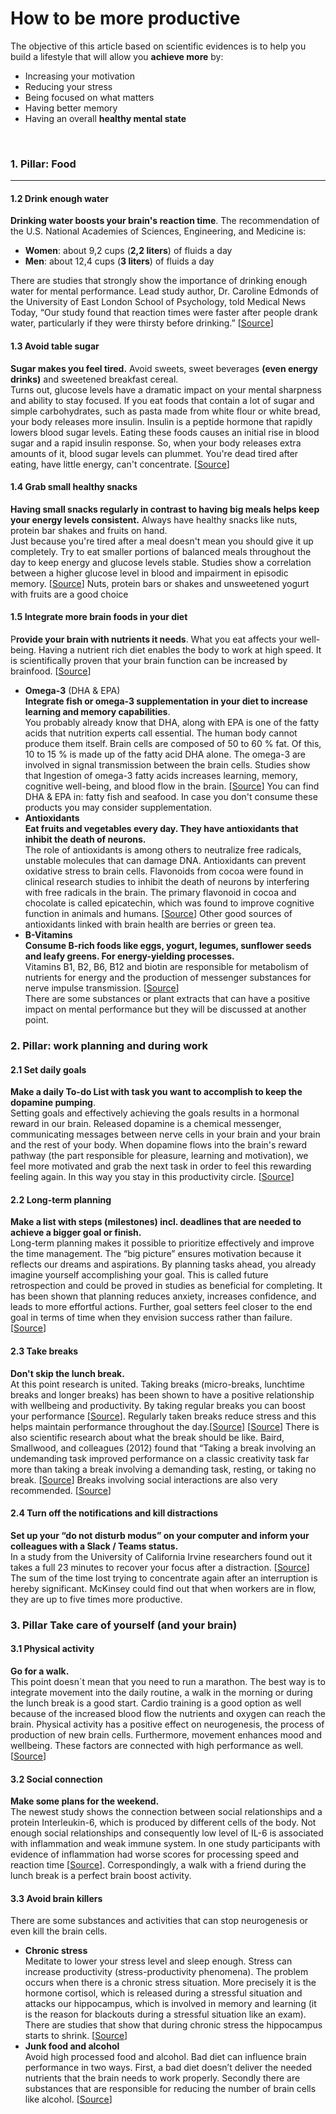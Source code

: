# How to be more productive 

The objective of this article based on scientific evidences is to help you build a lifestyle that will allow you **achieve more** by:
- Increasing your motivation
- Reducing your stress
- Being focused on what matters
- Having better memory 
- Having an overall **healthy mental state**

<br>

### 1.	Pillar: Food
---
#### 1.2 **Drink enough water**
**Drinking water boosts your brain's reaction time**. The recommendation of the U.S. National Academies of Sciences, Engineering, and Medicine is:
- **Women**: about 9,2 cups (**2,2 liters**) of fluids a day
- **Men**: about 12,4 cups (**3 liters**) of fluids a day

There are studies that strongly show the importance of drinking enough water for mental performance. Lead study author, Dr. Caroline Edmonds of the University of East London School of Psychology, told Medical News Today, “Our study found that reaction times were faster after people drank water, particularly if they were thirsty before drinking.” [[Source](https://pubmed.ncbi.nlm.nih.gov/27825957/)] 
#### 1.3 **Avoid table sugar**
**Sugar makes you feel tired.** Avoid sweets, sweet beverages **(even energy drinks)** and sweetened breakfast cereal.  <br>
Turns out, glucose levels have a dramatic impact on your mental sharpness and ability to stay focused. If you eat foods that contain a lot of sugar and simple carbohydrates, such as pasta made from white flour or white bread, your body releases more insulin. Insulin is a peptide hormone that rapidly lowers blood sugar levels. Eating these foods causes an initial rise in blood sugar and a rapid insulin response. So, when your body releases extra amounts of it, blood sugar levels can plummet. You're dead tired after eating, have little energy, can't concentrate. [[Source](https://www.sciencedirect.com/science/article/abs/pii/S0149763418309175)]
#### 1.4 **Grab small healthy snacks**
**Having small snacks regularly in contrast to having big meals helps keep your energy levels consistent.** Always have healthy snacks like nuts, protein bar shakes and fruits on hand. <br>
Just because you're tired after a meal doesn't mean you should give it up completely. Try to eat smaller portions of balanced meals throughout the day to keep energy and glucose levels stable. Studies show a correlation between a higher glucose level in blood and impairment in episodic memory. [[Source](https://diabetesjournals.org/diabetes/article/57/2/440/13132/Increased-Glucose-Levels-Are-Associated-With)]
Nuts, protein bars or shakes and unsweetened yogurt with fruits are a good choice
#### 1.5 **Integrate more brain foods in your diet**
P**rovide your brain with nutrients it needs**. What you eat affects your well-being. Having a nutrient rich diet enables the body to work at high speed. It is scientifically proven that your brain function can be increased by brainfood. [[Source](https://www.ncbi.nlm.nih.gov/pmc/articles/PMC2805706/)]
- **Omega-3** (DHA & EPA) <br>
**Integrate fish or omega-3 supplementation in your diet to increase learning and memory capabilities**. <br>
You probably already know that DHA, along with EPA is one of the fatty acids that nutrition experts call essential. The human body cannot produce them itself. Brain cells are composed of 50 to 60 % fat. Of this, 10 to 15 % is made up of the fatty acid DHA alone. The omega-3 are involved in signal transmission between the brain cells. Studies show that Ingestion of omega-3 fatty acids increases learning, memory, cognitive well-being, and blood flow in the brain. [[Source](https://pubmed.ncbi.nlm.nih.gov/36381743/)]
You can find DHA & EPA in: fatty fish and seafood. In case you don't consume these products you may consider supplementation.
-	**Antioxidants** <br>
**Eat fruits and vegetables every day. They have antioxidants that  inhibit the death of neurons.** <br>
The role of antioxidants is among others to neutralize free radicals, unstable molecules that can damage DNA. Antioxidants can prevent oxidative stress to brain cells. Flavonoids from cocoa were found in clinical research studies to inhibit the death of neurons by interfering with free radicals in the brain. The primary flavonoid in cocoa and chocolate is called epicatechin, which was found to improve cognitive function in animals and humans. [[Source](https://www.cuimc.columbia.edu/news/dietary-flavanols-reverse-age-related-memory-decline)]
Other good sources of antioxidants linked with brain health are berries or green tea.
-	**B-Vitamins** <br> 
**Consume B-rich foods like eggs, yogurt, legumes, sunflower seeds and leafy greens. For energy-yielding processes.** <br>
Vitamins B1, B2, B6, B12 and biotin are responsible for metabolism of nutrients for energy and the production of messenger substances for nerve impulse transmission. [[Source](https://www.ncbi.nlm.nih.gov/pmc/articles/PMC4772032/)] <br>
There are some substances or plant extracts that can have a positive impact on mental performance but they will be discussed at another point.
### 2.	Pillar: work planning and during work

#### 2.1 Set daily goals
**Make a daily To-do List with task you want to accomplish to keep the dopamine pumping**. <br>
Setting goals and effectively achieving the goals results in a hormonal reward in our brain. Released dopamine is a chemical messenger, communicating messages between nerve cells in your brain and your brain and the rest of your body. When dopamine flows into the brain's reward pathway (the part responsible for pleasure, learning and motivation), we feel more motivated and grab the next task in order to feel this rewarding feeling again. In this way you stay in this productivity circle. [[Source](http://blog.idonethis.com/the-science-of-motivation-your-brain-on-dopamine/)]
#### 2.2 Long-term planning
**Make a list with steps (milestones) incl. deadlines that are needed to achieve a bigger goal or finish.** <br>
Long-term planning makes it possible to prioritize effectively and improve the time management. The “big picture” ensures motivation because it reflects our dreams and aspirations. By planning tasks ahead, you already imagine yourself accomplishing your goal. This is called future retrospection and could be proved in studies as beneficial for completing. It has been shown that planning reduces anxiety, increases confidence, and leads to more effortful actions. Further, goal setters feel closer to the end goal in terms of time when they envision success rather than failure. [[Source](https://journals.sagepub.com/doi/abs/10.1177/0956797617715510)]
#### 2.3 Take breaks
**Don't skip the lunch break.** <br>
At this point research is united. Taking breaks (micro-breaks, lunchtime breaks and longer breaks) has been shown to have a positive relationship with wellbeing and productivity. By taking regular breaks you can boost your performance [[Source](https://dl.acm.org/doi/abs/10.1145/2858036.2858066)].
Regularly taken breaks reduce stress and this helps maintain performance throughout the day.[[Source](https://journals.humankinetics.com/view/journals/jpah/12/1/article-p109.xml)] [[Source](https://psycnet.apa.org/record/2014-32531-008)]
There is also scientific research about what the break should be like. Baird, Smallwood, and colleagues (2012) found that “Taking a break involving an undemanding task improved performance on a classic creativity task far more than taking a break involving a demanding task, resting, or taking no break. [[Source](https://journals.sagepub.com/doi/abs/10.1177/0956797612446024)] Breaks involving social interactions are also very recommended. [[Source](https://www.semanticscholar.org/paper/Productivity-Through-Coffee-Breaks:-Changing-Social-Waber-Olgu%25C3%25ADn/597093a720b7c70aa6b039850e62f1a43f764a7f)]

#### 2.4 Turn off the notifications and **kill distractions**
**Set up your “do not disturb modus” on your computer and inform your colleagues with a Slack / Teams status.**<br>
In a study from the University of California Irvine researchers found out it takes a full 23 minutes to recover your focus after a distraction. [[Source](https://www.ics.uci.edu/~gmark/chi08-mark.pdf)] The sum of the time lost trying to concentrate again after an interruption is hereby significant. McKinsey could find out that when workers are in flow, they are up to five times more productive.
### 3.	Pillar Take care of yourself (and your brain)

#### 3.1	Physical activity
**Go for a walk.** <br>
This point doesn´t mean that you need to run a marathon. The best way is to integrate movement into the daily routine, a walk in the morning or during the lunch break is a good start. Cardio training is a good option as well because of the increased blood flow the nutrients and oxygen can reach the brain. Physical activity has a positive effect on neurogenesis, the process of production of new brain cells. Furthermore, movement enhances mood and wellbeing. These factors are connected with high performance as well. [[Source](https://www.fastcompany.com/3056872/exercise-makes-you-grow-new-brain-cells-but-only-the-right-kind-of-exercise)]
#### 3.2	Social connection
**Make some plans for the weekend.** <br>
The newest study shows the connection between social relationships and a protein Interleukin-6, which is produced by different cells of the body. Not enough social relationships and consequently low level of IL-6 is associated with inflammation and weak immune system. In one study participants with evidence of inflammation had worse scores for processing speed and reaction time [[Source](https://www.sciencedirect.com/science/article/pii/S266635462100212X)]. Correspondingly, a walk with a friend during the lunch break is a perfect brain boost activity. 
#### 3.3	Avoid brain killers
There are some substances and activities that can stop neurogenesis or even kill the brain cells. 
- **Chronic stress** <br>
Meditate to lower your stress level and sleep enough.
Stress can increase productivity (stress-productivity phenomena). The problem occurs when there is a chronic stress situation. More precisely it is the hormone cortisol, which is released during a stressful situation and attacks our hippocampus, which is involved in memory and learning (it is the reason for blackouts during a stressful situation like an exam). There are studies that show that during chronic stress the hippocampus starts to shrink. [[Source](https://www.sciencedirect.com/science/article/abs/pii/S1074742711000517)]
-	**Junk food and alcohol** <br>
Avoid high processed food and alcohol.
Bad diet can influence brain performance in two ways. First, a bad diet doesn’t deliver the needed nutrients that the brain needs to work properly. Secondly there are substances that are responsible for reducing the number of brain cells like alcohol. [[Source](https://www.ncbi.nlm.nih.gov/pmc/articles/PMC5683005/)]
